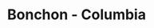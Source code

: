---
layout: place
title: "Bonchon - Columbia"
permalink: /maryland/columbia/bonchon-columbia.html
stateAbbr: MD
stateName: Maryland
cityName: Columbia
seo:
  name: "Bonchon - Columbia"
  type: Restaurant
  links: null
description: "Bonchon - Columbia serves delicious sushi in Columbia, Maryland. Try fresh Japanese dishes for a great dining experience. "
place_id: ChIJLc5r7aDft4kRWQtaTI8EIug
photos:
  - name: >-
      places/ChIJLc5r7aDft4kRWQtaTI8EIug/photos/AeeoHcIuCAnEwfhGafcifkyKbIiEgyul1GogjmcZ3jPPjLrwmea2FkMKBzrxCkXB_AFSZX1keXi-kkVs4tZzNrMenO_fK4LGn7oidLYq9Q2iPmHHwoLUIZMz_u1yulqqlsPH0XzU5qPLs_0V9W3lh3OcekiLX5bSEUDMRIBtRiNF-w_oLprFUytiROGRsEhF11QvUDfuDivEvgLqzuaAvJ_FFNu1wUK4sFihiy_-6qdpa4r6PXeoGUTv2kpMUDij88045qKpBYX7AIhxRGBf1kDxww5HArYLFZP5zqmTtmgDBaePB2kn98PQrAUyy-3YUO20JzbHtkHbi7XpMApBAbqAjUqN9kD_HpbIWgCClTNUlmjWHMBWrAhQTZIf7KTawoEAfl5hspwZ734861ySfl4PJ0KDCrZHQ_sc7USkce_wPbI
    widthPx: 4032
    heightPx: 3024
    authorAttributions:
      - displayName: Waqas Malik
        uri: https://maps.google.com/maps/contrib/117369422697779116398
        photoUri: >-
          https://lh3.googleusercontent.com/a-/ALV-UjVdbvdzAdBKuLqDybm5Spj7e_Y60fWZ7QcOczIe7iQL0E9wmWEB1g=s100-p-k-no-mo
    flagContentUri: >-
      https://www.google.com/local/imagery/report/?cb_client=maps_api_places.places_api&image_key=!1e10!2sCIHM0ogKEICAgID2i93mAQ&hl=en-US
    googleMapsUri: >-
      https://www.google.com/maps/place//data=!3m4!1e2!3m2!1sCIHM0ogKEICAgID2i93mAQ!2e10!4m2!3m1!1s0x89b7dfa0ed6bce2d:0xe822048f4c5a0b59
  - name: >-
      places/ChIJLc5r7aDft4kRWQtaTI8EIug/photos/AeeoHcJ1HyCcgXSQW5uVfqoVGL28enhAaNGOBTGIgIX1ZlwOCGsixcMeml7JItWXUTms6NS0al8hN4RF52W-sJAJ4ivFUN7aln4CAhN0k1wvTZUBuIJ2wyJp6W3EBuMI8TVU4F4qqUla8gP3EtpptkKiIRQmMTCOcmdlVaVj16J7UmofMlzyWP743EpHj3lLk-Ib579JqBAdnF98LIKR6TYOx5GFQS13bo-M3uUHFp0aNDLB_asG6bnPLEG-kD6QMEPiU5Yu6Vf_V7gMsBOwPguWxfTEESpUK45FdmtbNcKFh1ostHfwg_b-T7NpGiuKv2Q_Lyh4jVDmDvfxNDya7oD044r8_AFamgmzZuY4HzwcXr2HadRrjvwg8zldWA_S4J7M4UeNtsGcBhgbyviAsQHs38Xuj2046XWcm_SxcTnEFN0
    widthPx: 4000
    heightPx: 3000
    authorAttributions:
      - displayName: Harland Abraham
        uri: https://maps.google.com/maps/contrib/107656656858691873029
        photoUri: >-
          https://lh3.googleusercontent.com/a-/ALV-UjXUFX81unxo_PmwyKE_M9h3eO6IztuZgPPnUBfp4QTGINgTVoA=s100-p-k-no-mo
    flagContentUri: >-
      https://www.google.com/local/imagery/report/?cb_client=maps_api_places.places_api&image_key=!1e10!2sCIHM0ogKEICAgIDBsprqUA&hl=en-US
    googleMapsUri: >-
      https://www.google.com/maps/place//data=!3m4!1e2!3m2!1sCIHM0ogKEICAgIDBsprqUA!2e10!4m2!3m1!1s0x89b7dfa0ed6bce2d:0xe822048f4c5a0b59
  - name: >-
      places/ChIJLc5r7aDft4kRWQtaTI8EIug/photos/AeeoHcLP0BimHQiktxGMzNue0OhTdsg4QG54z2Rge3znmdrO3E05VBfaCv0872pJU2F46bGDB4X5MT92_JjeZdE5Yd8UN-ZjzAD10HjlZirRicG90QDiVXSyFLewofVdYRawKPk1LXlu7tzzOoTovMdZrg_vxOkvd7iNm0nWYL-UrZOJE05FW4U7ABf4UZCVHBEQVt7PNrcps9ypLPHK6tnx7t4k8YAQjHYP2NEcAen3CE2sx17VPtARucIth5piHtNv6VTjiKbplpa8hnd3zKmc0HC2WmaRww5PN5b6CAzC0GUYELBP-pMlYBhG48PgyrmfdYKv_-wX2qvIQ1ktTVUQ0UTlQ_SaZtWaAdW1-qBg9fkJ_1Vic1fGEsgiJYR6K5TmNV19PZ0jsOMgQb-SW64eyZejZqaii42SVZZW4sNuemAkygQP
    widthPx: 3024
    heightPx: 4032
    authorAttributions:
      - displayName: Juliate Puja Palma
        uri: https://maps.google.com/maps/contrib/114262506369026030794
        photoUri: >-
          https://lh3.googleusercontent.com/a-/ALV-UjUULiuC9fWTRBaJH9dPupNYX_h_5tGstuJzgCNSQlh658jX72Ep=s100-p-k-no-mo
    flagContentUri: >-
      https://www.google.com/local/imagery/report/?cb_client=maps_api_places.places_api&image_key=!1e10!2sCIHM0ogKEICAgIDT2qLuwAE&hl=en-US
    googleMapsUri: >-
      https://www.google.com/maps/place//data=!3m4!1e2!3m2!1sCIHM0ogKEICAgIDT2qLuwAE!2e10!4m2!3m1!1s0x89b7dfa0ed6bce2d:0xe822048f4c5a0b59
  - name: >-
      places/ChIJLc5r7aDft4kRWQtaTI8EIug/photos/AeeoHcL21IHczC9YdC5wNxU1_jOPTDQRisteoqlg9dAdohXQc3sm9xFCcioRQM-1AX9je0784bQIeKVLflq02NZ9W7tuPAQc3AH6azHpAaWcwq0fOZLa5XswIrXmYoQslrj8rXUTIxhVaP3U2B0GC1fXbq6Y4pWH08qhMX5rENgTJqlj_Y1cvpj8ZM6M2OGnbGicTb1C514NfGZOBTTL1cwNS_oEJYO_0mRmTw7-9Q2uk8hHbPLDtshznspCW6urOF5t7_2ITdjfufP0uufQFkP9-TIAWOG4oMHAJsXLVQPWzh9tV4CnZ0DR5gJrle_a97qhZ8Nqfi0hcAOXmvXyXhQQXYgr2qV1Q9x87IERM5OAFYaWpF0B0WhrAdQVMZbPp98WH_2mP2Bpt4YqO7G2-EGcgJxkhYTwRiWzgdeYx6vn0eVlNw
    widthPx: 3024
    heightPx: 4032
    authorAttributions:
      - displayName: Ryan O'Connor
        uri: https://maps.google.com/maps/contrib/101656422146213353682
        photoUri: >-
          https://lh3.googleusercontent.com/a-/ALV-UjU--i9dsq5FTexEa3tj50xBsSqg29511oTDHJc42SIk-KbSfPeX=s100-p-k-no-mo
    flagContentUri: >-
      https://www.google.com/local/imagery/report/?cb_client=maps_api_places.places_api&image_key=!1e10!2sCIHM0ogKEICAgIDbqeXBKQ&hl=en-US
    googleMapsUri: >-
      https://www.google.com/maps/place//data=!3m4!1e2!3m2!1sCIHM0ogKEICAgIDbqeXBKQ!2e10!4m2!3m1!1s0x89b7dfa0ed6bce2d:0xe822048f4c5a0b59
  - name: >-
      places/ChIJLc5r7aDft4kRWQtaTI8EIug/photos/AeeoHcIfLK0YzfrbPPk_6v8ODYU4eBHMIevcBUZN8WOmhEE7CDvyJble7I1p_PJ8cg7LJZ-iJKjaT5PPaoRN4m0sw38dK-ydQ0v84Wod5Tl7_oppbXYtW1YbHY9iKY81BX24lwFc__YaKG3Z34WyfgiRw_tdp5pq4yBhMhHm9v4psVox9mJI8EGdxxvs0mqf8kIC_7Sv1FdvT5s7iGrGheTFifZMURAUmGFPStXw9XQ91QghQmkBh9ywfa5-W4nPzvZGtMs2s5ZOmKfgLxxxEDUmA3UQSeUFwEp7LK_9dY-w9lvh3F7GbuQdAaTEQqeeL4wsbpXLPOe039pEiX7Z4CfpxEZdB5pyuInn_eAFwjomDg7RLEWQ27lwnuDUVywno8wq9o6_fZFaJX1LIrzKA2hFy17VRF2_gZdqkFkF65hJkw8
    widthPx: 3024
    heightPx: 4032
    authorAttributions:
      - displayName: Juliate Puja Palma
        uri: https://maps.google.com/maps/contrib/114262506369026030794
        photoUri: >-
          https://lh3.googleusercontent.com/a-/ALV-UjUULiuC9fWTRBaJH9dPupNYX_h_5tGstuJzgCNSQlh658jX72Ep=s100-p-k-no-mo
    flagContentUri: >-
      https://www.google.com/local/imagery/report/?cb_client=maps_api_places.places_api&image_key=!1e10!2sCIHM0ogKEICAgIDT2qLuQA&hl=en-US
    googleMapsUri: >-
      https://www.google.com/maps/place//data=!3m4!1e2!3m2!1sCIHM0ogKEICAgIDT2qLuQA!2e10!4m2!3m1!1s0x89b7dfa0ed6bce2d:0xe822048f4c5a0b59
  - name: >-
      places/ChIJLc5r7aDft4kRWQtaTI8EIug/photos/AeeoHcI4juA_fWELFV21ry2xNDCJtZ5iy59kTM3QiGwMQJ6MNNYnrlSKnCGu8QUFWFIE8LLxfJgGNouMzgJKt6CXDClD-jkzpElTOhrfr2pFDQCGe6WqraS6tQY4_S3XRp26I2-bogWkhX26x8XUxVfCuLAKiDoOO7KYQ4srdiuzLJFEQyr0GmFbJY0kAV4_jjgYAX9HK_RKhw8rz-QFRIiprGRSu_oYzPTuOLe2ZBRMYeqqDgQMTuUDIRBFIMi1GDf7zLQDOv1DP3PAdG7YDuhZ5P8QwySdUJYfgp3HOs2RCHq0AuA7N-TpRfWG_TF23Lc52YzchD7uqFnW0UCbaLQTeA_5y7XNBoy157UMDuxFpUxz_Zi2tuOgYXJ28di_ml3EvfO27-uEaVOjhM4bEYk1Ev-kOZL8NYETYv0go2F0RuMKQEjy
    widthPx: 4000
    heightPx: 3000
    authorAttributions:
      - displayName: Rosina Shrestha
        uri: https://maps.google.com/maps/contrib/113082708596144524475
        photoUri: >-
          https://lh3.googleusercontent.com/a-/ALV-UjXdag9ZPRBiJBeafWJ6ivjnFUJbAYbShzdTNI8AlR17QeAKvuDRug=s100-p-k-no-mo
    flagContentUri: >-
      https://www.google.com/local/imagery/report/?cb_client=maps_api_places.places_api&image_key=!1e10!2sCIHM0ogKEICAgIDzuPWd5wE&hl=en-US
    googleMapsUri: >-
      https://www.google.com/maps/place//data=!3m4!1e2!3m2!1sCIHM0ogKEICAgIDzuPWd5wE!2e10!4m2!3m1!1s0x89b7dfa0ed6bce2d:0xe822048f4c5a0b59
  - name: >-
      places/ChIJLc5r7aDft4kRWQtaTI8EIug/photos/AeeoHcImftLHfr_HeYpsE8pIhCQn1Ukyt_WkqHeHn1ENSQzoLDrk0duTO2JWAJxo5AgMI1hMsHNyBsxP7EeLVwpi3BEXrnFQ5vaf3TfhuD-V-GOam11YfXtyqELvWJXVGJ3a4lqrdPxYD9qK_zML8kzCkvQjEOgb51Td9NTBo-JWpdZBS7olatG5_SVWdxQIMhRlvc8AQXpe8prEFlTwbF04djTrlMDrZ8Yrxutr75GWBYN-qWUgVJpOtN5m7pGOqtmPk82B_nJm7pt4sMdJqoq1zWQRa5dE_I8QEDMeVKxumxzilF4M36enECEOpISdZh2Fqunjh0pHftSQMlTERbJSj4x1LIdvZ3VXU6ZocJBWw2jS1FxwsWrPG4BZsT3xt3zRD134oHg7Fu68Png8maAzHjL4xRfN1KEZq0ZiHrN35w86kUM
    widthPx: 3024
    heightPx: 4032
    authorAttributions:
      - displayName: mesut dikmen
        uri: https://maps.google.com/maps/contrib/100478330913656831347
        photoUri: >-
          https://lh3.googleusercontent.com/a-/ALV-UjXtABh6lFA5ppEUYjwGfH_n-tF5KRNMP-1RlV9dO8kpsaVSWfBt3Q=s100-p-k-no-mo
    flagContentUri: >-
      https://www.google.com/local/imagery/report/?cb_client=maps_api_places.places_api&image_key=!1e10!2sCIHM0ogKEICAgICZlYvuvgE&hl=en-US
    googleMapsUri: >-
      https://www.google.com/maps/place//data=!3m4!1e2!3m2!1sCIHM0ogKEICAgICZlYvuvgE!2e10!4m2!3m1!1s0x89b7dfa0ed6bce2d:0xe822048f4c5a0b59
  - name: >-
      places/ChIJLc5r7aDft4kRWQtaTI8EIug/photos/AeeoHcKDmxet0hynj0LOuwmz-YrgqVBCfb0x1Awi_L867OPSGVc0biQv0FSrE1ES7J3q_OC3pNoMUsayPPc2AiGMgs9PQyIHcKrsDKgbK9n7sUq0xgZ1cDPEndFGGA6Rk_WnDB88_Eca8YD5r_4L5b6l_a7kEU7KoNkVpjvWFSH9DZjOajluXfIvfv-UjcFp-XDSrlbLcdguFQF3-raRKTkaTCom40zedWrFcmrIegZkVYfc8n62-FaZnekxWnBTrglHfCA4TMd2vXXVVUsbKvXzgd2nJktgyktgC704odQ-FMZVOg4sb7sP_X95VQPLLNnec2hIofWyEDABMenLVab31SC7FYjU68e_6gYqjUWKYQy4prwjTpBfw16gArhKZ1ISpIWaLl2pK7orMi2mixssu2rIgj4iabZ8fXZbVPBE0KkXEk83
    widthPx: 4032
    heightPx: 3024
    authorAttributions:
      - displayName: Waqas Malik
        uri: https://maps.google.com/maps/contrib/117369422697779116398
        photoUri: >-
          https://lh3.googleusercontent.com/a-/ALV-UjVdbvdzAdBKuLqDybm5Spj7e_Y60fWZ7QcOczIe7iQL0E9wmWEB1g=s100-p-k-no-mo
    flagContentUri: >-
      https://www.google.com/local/imagery/report/?cb_client=maps_api_places.places_api&image_key=!1e10!2sCIHM0ogKEICAgID2s8z7lAE&hl=en-US
    googleMapsUri: >-
      https://www.google.com/maps/place//data=!3m4!1e2!3m2!1sCIHM0ogKEICAgID2s8z7lAE!2e10!4m2!3m1!1s0x89b7dfa0ed6bce2d:0xe822048f4c5a0b59
  - name: >-
      places/ChIJLc5r7aDft4kRWQtaTI8EIug/photos/AeeoHcJORJRdHBQFRm_SEXLSPyRucc3xRXnksWm5SLbnIoHsNd6Rbk-2B99UzufHpA9jc9i5sAFMvnCxS-FQGqdj3ys-9zYHAoplr5n_zi9yvPtP58-bSwMmmxINA-4eaXP_KIHbeete1Vfm1jMnc72teyAMcLXLjzEJx2RyIRlSDUZN1vBqZXFYQXZLA3N0pcyewBNQynex54l8mUIuoeTZQJgemgiKlhg20WAZMoGpc821x2lUR9VVhw5njzLVLQB_o2PYy-poFgiYMYDWVqo7xxgkZWEJcwGqV1pZ-addKhYWDa_QEnALnzn9tEzSRIwgDou9vJBpnMS3VeDUE_DQptqgW0dbm8fSPgVykjwB83YHaKdrARcYb94X5JeLx6A4RLYHov5qC4q0Q4FCNxRkfhswxHwGSyyBJntFenLZWcY
    widthPx: 3000
    heightPx: 4000
    authorAttributions:
      - displayName: Rosina Shrestha
        uri: https://maps.google.com/maps/contrib/113082708596144524475
        photoUri: >-
          https://lh3.googleusercontent.com/a-/ALV-UjXdag9ZPRBiJBeafWJ6ivjnFUJbAYbShzdTNI8AlR17QeAKvuDRug=s100-p-k-no-mo
    flagContentUri: >-
      https://www.google.com/local/imagery/report/?cb_client=maps_api_places.places_api&image_key=!1e10!2sCIHM0ogKEICAgIDzuPWdXg&hl=en-US
    googleMapsUri: >-
      https://www.google.com/maps/place//data=!3m4!1e2!3m2!1sCIHM0ogKEICAgIDzuPWdXg!2e10!4m2!3m1!1s0x89b7dfa0ed6bce2d:0xe822048f4c5a0b59
  - name: >-
      places/ChIJLc5r7aDft4kRWQtaTI8EIug/photos/AeeoHcJI4kZhLxUHPUjGnaxSHMaAbjg3Oh1ZMMPwTi50wC8V9gh8sRLp4CnpTrG_drDrgNvzBhNMmWHVlF1fe1PNE84YMFgFw82jZhZ-wNbLTP1KLm4JMpcAi4gHMeOuB6zGJS27AXbom_VUduvQWy7rvXSK31ouiRKJ_wJ0ilX7ELoB0isRgVJDXI_kXwNrVVcccHBiei2oNdaEDXeOrRCqg3IJClKbF2_fyD2sjzo6QNtzWDdQqnONdRxtIHHSFH4S6eMGl9P75VliiuNq5s2IW0tAffDOiQ0sjIRRKF1dAu0ohoYAMg-BKOyptiCHKYz9R0rTTqZORu3sfU1n7ptZAhXjsT4CigOBoXNMgJUo9nh4Dj_p--GIDL9XhGgQAB99gBrclxRpxySy64DSzBMYHmp2gZ745YfXRS35dVZLCTNEH2n_
    widthPx: 4000
    heightPx: 3000
    authorAttributions:
      - displayName: Harland Abraham
        uri: https://maps.google.com/maps/contrib/107656656858691873029
        photoUri: >-
          https://lh3.googleusercontent.com/a-/ALV-UjXUFX81unxo_PmwyKE_M9h3eO6IztuZgPPnUBfp4QTGINgTVoA=s100-p-k-no-mo
    flagContentUri: >-
      https://www.google.com/local/imagery/report/?cb_client=maps_api_places.places_api&image_key=!1e10!2sCIHM0ogKEICAgIDBsprqsAE&hl=en-US
    googleMapsUri: >-
      https://www.google.com/maps/place//data=!3m4!1e2!3m2!1sCIHM0ogKEICAgIDBsprqsAE!2e10!4m2!3m1!1s0x89b7dfa0ed6bce2d:0xe822048f4c5a0b59
address: 10100 Twin Rivers Rd C-123, Columbia, MD 21044, USA
street: 10100 Twin Rivers Rd C-123
city: Columbia
state: MD
zip: '21044'
country: USA
neighborhood: Town Center
latitude: '39.215625'
longitude: '-76.865198'
accessibility_options:
  wheelchairAccessibleParking: true
  wheelchairAccessibleEntrance: true
  wheelchairAccessibleRestroom: true
  wheelchairAccessibleSeating: true
business_status: OPERATIONAL
name: Bonchon - Columbia
google_maps_links:
  directionsUri: >-
    https://www.google.com/maps/dir//''/data=!4m7!4m6!1m1!4e2!1m2!1m1!1s0x89b7dfa0ed6bce2d:0xe822048f4c5a0b59!3e0
  placeUri: https://maps.google.com/?cid=16726936979515247449
  writeAReviewUri: >-
    https://www.google.com/maps/place//data=!4m3!3m2!1s0x89b7dfa0ed6bce2d:0xe822048f4c5a0b59!12e1
  reviewsUri: >-
    https://www.google.com/maps/place//data=!4m4!3m3!1s0x89b7dfa0ed6bce2d:0xe822048f4c5a0b59!9m1!1b1
  photosUri: >-
    https://www.google.com/maps/place//data=!4m3!3m2!1s0x89b7dfa0ed6bce2d:0xe822048f4c5a0b59!10e5
primary_type: Asian Restaurant
opening_hours:
  regular: null
  current: null
secondary_opening_hours:
  regular:
    weekdayDescriptions: null
    type: null
  current:
    weekdayDescriptions: null
    type: null
phone: null
price_level: null
price_range: null
rating: null
rating_count: 0
website: null
reviews: null
parking_options: null
payment_options: null
allow_dogs: null
curbside_pickup: null
delivery: null
dine_in: null
good_for_children: null
good_for_groups: null
good_for_sports: null
live_music: null
menu_for_children: null
outdoor_seating: null
reservable: null
restroom: null
serves_beer: null
serves_breakfast: null
serves_brunch: null
serves_cocktails: null
serves_coffee: null
serves_dinner: null
serves_dessert: null
serves_lunch: null
serves_vegetarian_food: null
serves_wine: null
takeout: null
update_category: essentials
summary: null

---